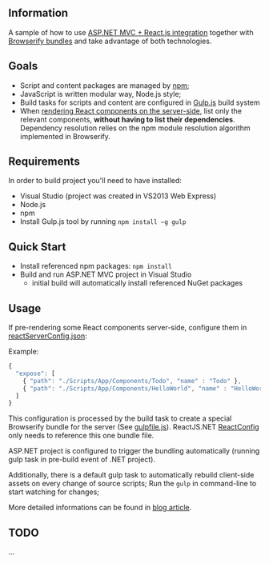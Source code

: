 ## Information

A sample of how to use [ASP.NET MVC + React.js integration](http://reactjs.net/) together with [Browserify bundles](http://browserify.org/) and take advantage of both technologies. 

## Goals

* Script and content packages are managed by [npm](https://www.npmjs.org/);
* JavaScript is written modular way, Node.js style;
* Build tasks for scripts and content are configured in [Gulp.js](http://gulpjs.com/) build system 
* When [rendering React components on the server-side](http://reactjs.net/guides/server-side-rendering.html), list only the relevant components, **without having to list their dependencies**. Dependency resolution relies on the npm module resolution algorithm implemented in Browserify.


## Requirements

In order to build project you'll need to have installed:

* Visual Studio (project was created in VS2013 Web Express)
* Node.js
* npm
* Install Gulp.js tool by running ```npm install –g gulp```

## Quick Start

* Install referenced npm packages: ``` npm install ```
* Build and run ASP.NET MVC project in Visual Studio 
	* initial build will automatically install referenced NuGet packages
 

## Usage

If pre-rendering some React components server-side, configure them in [reactServerConfig.json](./reactServerConfig.json):

Example:

```javascript
{
  "expose": [
    { "path": "./Scripts/App/Components/Todo", "name" : "Todo" },
    { "path": "./Scripts/App/Components/HelloWorld", "name" : "HelloWorld" }
  ]
}
```

This configuration is processed by the build task to create a special Browserify bundle for the server (See [gulpfile.js](./gulpfile.js)). ReactJS.NET [ReactConfig](./App_Start/ReactConfig.cs) only needs to reference this one bundle file. 

ASP.NET project is configured to trigger the bundling automatically (running gulp task in pre-build event of .NET project).

Additionally, there is a default gulp task to automatically rebuild client-side assets on every change of source scripts; Run the ```gulp``` in command-line to start watching for changes;
 
More detailed informations can be found in [blog article](http://janekk.github.io/tech/2014/07/25/aspnet-mvc-reactjs-browserify.html).

## TODO
...


